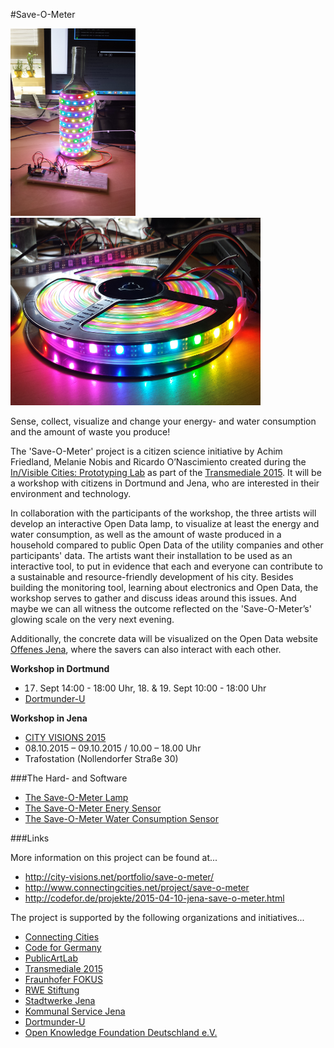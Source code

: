 #Save-O-Meter

<img src="images/20150805_140515.jpg" alt="lamp" width="200px" height="300px">
<img src="images/20150805_133313.jpg" alt="lamp" width="400px" height="300px">

Sense, collect, visualize and change your energy- and water consumption and the amount of waste you produce!

The 'Save-O-Meter' project is a citizen science initiative by Achim Friedland, Melanie Nobis and Ricardo O’Nascimiento created during the [In/Visible Cities: Prototyping Lab](http://www.transmediale.de/content/invisible-cities-2015-prototyping-lab) as part of the [Transmediale 2015](http://www.transmediale.de). It will be a workshop with citizens in Dortmund and Jena, who are interested in their environment and technology.

In collaboration with the participants of the workshop, the three artists will develop an interactive Open Data lamp, to visualize at least the energy and water consumption, as well as the amount of waste produced in a household compared to public Open Data of the utility companies and other participants' data. The artists want their installation to be used as an interactive tool, to put in evidence that each and everyone can contribute to a sustainable and resource-friendly development of his city. Besides building the monitoring tool, learning about electronics and Open Data, the workshop serves to gather and discuss ideas around this issues. And maybe we can all witness the outcome reflected on the 'Save-O-Meter’s' glowing scale on the very next evening.

Additionally, the concrete data will be visualized on the Open Data website [Offenes Jena](http://offenes-jena.de), where the savers can also interact with each other.


**Workshop in Dortmund**
 - 17. Sept 14:00 - 18:00 Uhr, 18. & 19. Sept 10:00 - 18:00 Uhr
 - [Dortmunder-U](http://www.dortmunder-u.de)

**Workshop in Jena**
 - [CITY VISIONS 2015](http://city-visions.net)
 - 08.10.2015 – 09.10.2015 / 10.00 – 18.00 Uhr
 - Trafostation (Nollendorfer Straße 30)

###The Hard- and Software

- [The Save-O-Meter Lamp](The%20Lamp/README.md)
- [The Save-O-Meter Enery Sensor](The%20Energy%20Sensor/README.md)
- [The Save-O-Meter Water Consumption Sensor](The%20Water%20Consumption%20Sensor/README.md)

###Links

More information on this project can be found at...

- http://city-visions.net/portfolio/save-o-meter/
- http://www.connectingcities.net/project/save-o-meter
- http://codefor.de/projekte/2015-04-10-jena-save-o-meter.html

The project is supported by the following organizations and initiatives...
- [Connecting Cities](http://www.connectingcities.net)
- [Code for Germany](http://codefor.de)
- [PublicArtLab](http://www.publicartlab-berlin.de)
- [Transmediale 2015](http://www.transmediale.de)
- [Fraunhofer FOKUS](https://www.fokus.fraunhofer.de)
- [RWE Stiftung](https://www.rwestiftung.com)
- [Stadtwerke Jena](http://www.stadtwerke-jena.de)
- [Kommunal Service Jena](http://ksj.jena.de)
- [Dortmunder-U](http://www.dortmunder-u.de/)
- [Open Knowledge Foundation Deutschland e.V.](http://okfn.de)


